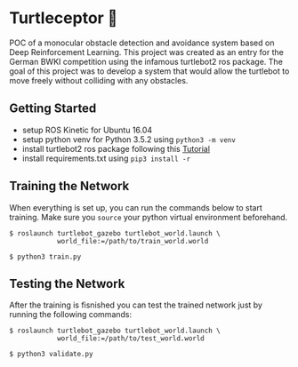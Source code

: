 # Turtleceptor :turtle:
POC of a monocular obstacle detection and avoidance system based on Deep Reinforcement Learning. This project was created as an entry for the German BWKI competition using the infamous turtlebot2 ros package. The goal of this project was to develop a system that would allow the turtlebot to move freely without colliding with any obstacles.  


## Getting Started
- setup ROS Kinetic for Ubuntu 16.04
- setup python venv for Python 3.5.2 using `python3 -m venv`
- install turtlebot2 ros package following this [Tutorial](https://www.youtube.com/watch?v=pDps6eRyPWk)
- install requirements.txt using `pip3 install -r`


## Training the Network
When everything is set up, you can run the commands below to start training. Make sure you `source` your python virtual environment beforehand.

```console
$ roslaunch turtlebot_gazebo turtlebot_world.launch \ 
            world_file:=/path/to/train_world.world

$ python3 train.py
```

## Testing the Network
After the training is fisnished you can test the trained network just by running the following commands:
```console
$ roslaunch turtlebot_gazebo turtlebot_world.launch \
            world_file:=/path/to/test_world.world

$ python3 validate.py
```
